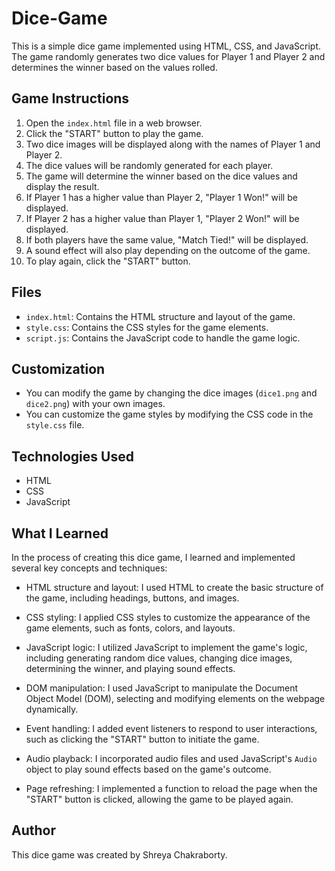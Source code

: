 # Dice-Game

This is a simple dice game implemented using HTML, CSS, and JavaScript. The game randomly generates two dice values for Player 1 and Player 2 and determines the winner based on the values rolled.

## Game Instructions

1. Open the `index.html` file in a web browser.
2. Click the "START" button to play the game.
3. Two dice images will be displayed along with the names of Player 1 and Player 2.
4. The dice values will be randomly generated for each player.
5. The game will determine the winner based on the dice values and display the result.
6. If Player 1 has a higher value than Player 2, "Player 1 Won!" will be displayed.
7. If Player 2 has a higher value than Player 1, "Player 2 Won!" will be displayed.
8. If both players have the same value, "Match Tied!" will be displayed.
9. A sound effect will also play depending on the outcome of the game.
10. To play again, click the "START" button.

## Files

- `index.html`: Contains the HTML structure and layout of the game.
- `style.css`: Contains the CSS styles for the game elements.
- `script.js`: Contains the JavaScript code to handle the game logic.

## Customization

- You can modify the game by changing the dice images (`dice1.png` and `dice2.png`) with your own images.
- You can customize the game styles by modifying the CSS code in the `style.css` file.

## Technologies Used

- HTML
- CSS
- JavaScript

## What I Learned

In the process of creating this dice game, I learned and implemented several key concepts and techniques:

- HTML structure and layout: I used HTML to create the basic structure of the game, including headings, buttons, and images.

- CSS styling: I applied CSS styles to customize the appearance of the game elements, such as fonts, colors, and layouts.

- JavaScript logic: I utilized JavaScript to implement the game's logic, including generating random dice values, changing dice images, determining the winner, and playing sound effects.

- DOM manipulation: I used JavaScript to manipulate the Document Object Model (DOM), selecting and modifying elements on the webpage dynamically.

- Event handling: I added event listeners to respond to user interactions, such as clicking the "START" button to initiate the game.

- Audio playback: I incorporated audio files and used JavaScript's `Audio` object to play sound effects based on the game's outcome.

- Page refreshing: I implemented a function to reload the page when the "START" button is clicked, allowing the game to be played again.


## Author

This dice game was created by Shreya Chakraborty.
